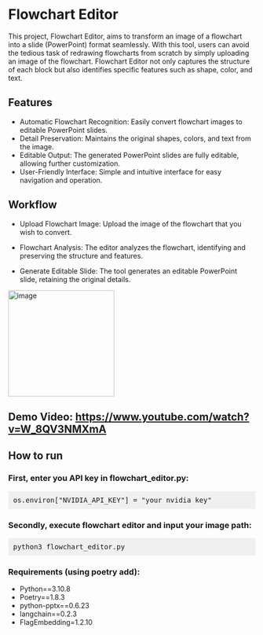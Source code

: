 # Flowchart Editor

This project, Flowchart Editor, aims to transform an image of a flowchart into a slide (PowerPoint) format seamlessly. With this tool, users can avoid the tedious task of redrawing flowcharts from scratch by simply uploading an image of the flowchart. Flowchart Editor not only captures the structure of each block but also identifies specific features such as shape, color, and text.

## Features
- Automatic Flowchart Recognition: Easily convert flowchart images to editable PowerPoint slides.
- Detail Preservation: Maintains the original shapes, colors, and text from the image.
- Editable Output: The generated PowerPoint slides are fully editable, allowing further customization.
- User-Friendly Interface: Simple and intuitive interface for easy navigation and operation.


## Workflow 
- Upload Flowchart Image:
Upload the image of the flowchart that you wish to convert.

- Flowchart Analysis:
The editor analyzes the flowchart, identifying and preserving the structure and features.

- Generate Editable Slide:
The tool generates an editable PowerPoint slide, retaining the original details.

<img width="216" alt="image" src="https://github.com/ryanrwei/nvidia_ai_agent_contest_flowchart_editor/assets/55873378/9657bbd9-264c-4b82-abeb-022628862c58">

## Demo Video: https://www.youtube.com/watch?v=W_8QV3NMXmA

## How to run 

### First, enter you API key in flowchart_editor.py:
<pre style="background-color: #f0f0f0; padding: 10px;">
os.environ["NVIDIA_API_KEY"] = "your nvidia key"
</pre>

### Secondly, execute flowchart editor and input your image path:
<pre style="background-color: #f0f0f0; padding: 10px;">
python3 flowchart_editor.py
</pre>

### Requirements (using poetry add):
- Python==3.10.8
- Poetry==1.8.3
- python-pptx==0.6.23     
- langchain==0.2.3  
- FlagEmbedding=1.2.10
